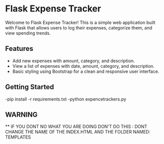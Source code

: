 # Flask Expense Tracker

Welcome to Flask Expense Tracker! This is a simple web application built with Flask that allows users to log their expenses, categorize them, and view spending trends.

## Features

- Add new expenses with amount, category, and description.
- View a list of expenses with date, amount, category, and description.
- Basic styling using Bootstrap for a clean and responsive user interface.

## Getting Started

-pip install -r requirements.txt
-python expencetrackers.py



## WARNING ## 
** IF YOU DONT NO WHAT YOU ARE DOING DON'T DO THIS : DONT CHANGE THE NAME OF THE INDEX.HTML AND THE FOLDER NAMED: TEMPLATES
